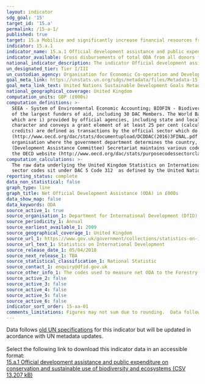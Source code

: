 ```yaml
---
layout: indicator
sdg_goal: '15'
target_id: '15.a'
permalink: /15-a-1/
published: true
target: 15.a Mobilize and significantly increase financial resources from all sources to conserve and sustainably use biodiversity and ecosystems
indicator: 15.a.1
indicator_name: 15.a.1 Official development assistance and public expenditure on conservation and sustainable use of biodiversity and ecosystems
indicator_available: Gross disbursements of total ODA from all donors for biodiversity (£000s)
national_indicator_description: The indicator Official development assistance and public expenditure on conservation and sustainable use of biodiversity and ecosystems is defined as Gross disbursements of total ODA from all donors for biodiversity.
un_designated_tier: Tier I/III
un_custodian_agency: Organisation for Economic Co-operation and Development (OECD)
goal_meta_link: https://unstats.un.org/sdgs/metadata/files/Metadata-15-0a-01.pdf
goal_meta_link_text: United Nations Sustainable Development Goals Metadata (PDF 4.0 MB)
national_geographical_coverage: United Kingdom
computation_units: GBP (£000s) 
computation_definitions: >-
  SEEA - System of Environmental Economic Accounting; BIOFIN - Biodiversity Finance Initiative; EPEA - Environmental Protection Expenditure Accounts; UNCEEA -  UN Committee on Environmental Economic Accounting. Development Assistance Committee (DAC) - A unique international forum of many
  of the largest funders of aid, including 30 DAC Members. The World Bank, IMF and UNDP participate as observers. Official development assistance (ODA) - The DAC defines ODA as “those flows to countries and territories on the DAC List of ODA Recipients and to multilateral institutions
  which are i) provided by official agencies, including state and local governments, or by their executive agencies; and ii) each transaction is administered with the promotion of the economic development and welfare of developing countries as its main objective; and is concessional in
  character and conveys a grant element of at least 25 per cent (calculated at a rate of discount of 10 per cent) (http://www.oecd.org/dac/stats/officialdevelopmentassistancedefinitionandcoverage.htm). Other official flows (OOF) - Other official flows (excluding officially supported export
  credits) are defined as transactions by the official sector which do not meet the conditions for eligibility as ODA, either because they are not primarily aimed at development, or because they are not sufficiently concessional
  (http://www.oecd.org/dac/stats/documentupload/DCDDAC(2016)3FINAL.pdf - Para 24). Bilateral Aid -  Bilateral aid covers all aid provided by donor countries when the recipient country, sector or project is known. Bilateral aid also includes aid that is channelled through a multilateral
  organisation where the government department determines the country, sector or theme that the funds will be spent on. Multilateral Aid -  This is aid delivered in the form of core contributions to organisations on the DAC List of Multilateral Organisations.  Purpose Codes - The DAC
  (Development Assistance Committee) Secretariat maintains various code lists which are used by donors to report on their aid flows to the DAC databases.  In addition, these codes are used to classify information in the DAC databases. The sector classification codes used can be found on
  the OECD website (http://www.oecd.org/dac/stats/purposecodessectorclassification.htm).
computation_calculations: >-
  The raw data underlying the United Kingdom Statistics on International Development was summed around appropriate aid description CRS codes, bilateral and multilateral classification, donor recipient countries, and type of aid codes. The codes used to measure net ODA to the Forestry
  sector codes sit under DAC 5 Code 312  as defined by the United Nations Sustainable Development Goal Metadata for  Indicator 15.b.1.
reporting_status: complete
data_non_statistical: false
graph_type: line
graph_title: Net Official Development Assistance (ODA) in £000s
data_show_map: false
data_keywords: ODA
source_active_1: true
source_organisation_1: Department for International Development (DfID)
source_periodicity_1: Annual
source_earliest_available_1: 2009
source_geographical_coverage_1: United Kingdom
source_url_1: https://www.gov.uk/government/collections/statistics-on-international-development
source_url_text_1: Statistics on International Development
source_release_date_1: 05/04/2018
source_next_release_1: TBA
source_statistical_classification_1: National Statistic
source_contact_1: enquiry@dfid.gov.uk
source_other_info_1: The codes used to measure net ODA to the Forestry sector codes sit under DAC 5 Code 312 as defined by the United Nations Sustainable Development Goal Metadata for Indicator 15.a.1. 
source_active_2: false
source_active_3: false
source_active_4: false
source_active_5: false
source_active_6: false
indicator_sort_order: 15-aa-01
comments_limitations: Figures may not sum due to rounding.  Data follows the UN specification for this indicator. This indicator has not been identified in collaboration with topic experts.
---
```

Data follows [old UN specifications](https://unstats.un.org/sdgs/files/metadata-compilation/Metadata-Goal-15.pdf) for this indicator but will be updated in acordance with UN metadata updates.<br><br>Select the following link to download this indicator data in an accessible format:<br>[15.a.1 Official development assistance and public expenditure on conservation and sustainable use of biodiversity and ecosystems (CSV 13.207 kB)](https://sustainabledevelopment-uk.github.io/sdg-data/data/15-a-1.csv)